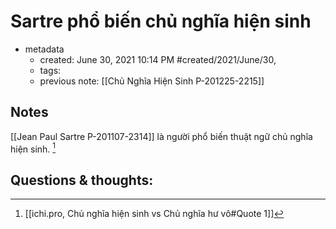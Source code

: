 # Sartre phổ biến chủ nghĩa hiện sinh

- metadata
	- created: June 30, 2021 10:14 PM #created/2021/June/30,
	- tags:
	- previous note: [[Chủ Nghĩa Hiện Sinh P-201225-2215]]

## Notes
[[Jean Paul Sartre P-201107-2314]] là người phổ biến thuật ngữ chủ nghĩa hiện sinh. [^1]

## Questions & thoughts:
[^1]:[[ichi.pro, Chủ nghĩa hiện sinh vs Chủ nghĩa hư vô#Quote 1]]